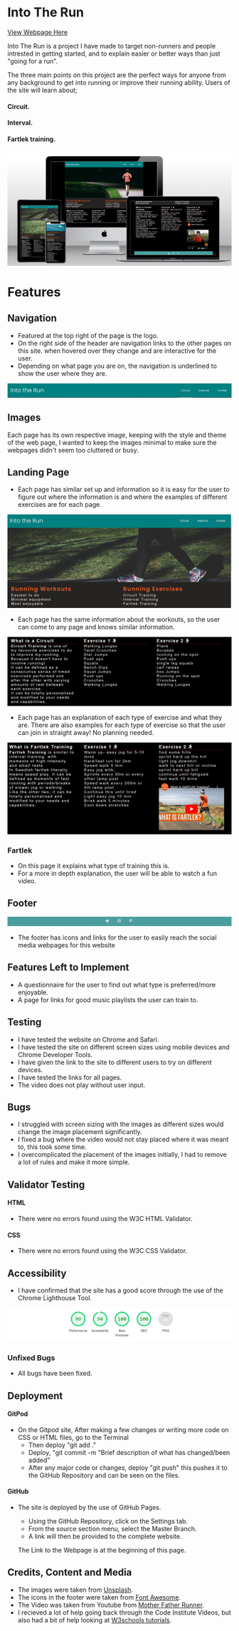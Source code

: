 # Into The Run
[View Webpage Here](https://snoad96.github.io/portfolio-project-one/)

Into The Run is a project I have made to target non-runners and people intrested in getting started, and to explain easier or better ways than just "going for a run".

The three main points on this project are the perfect ways for anyone from any background to get into running or improve their running ability. Users of the site will learn about; 
#### __Circuit.__
#### __Interval.__
#### __Fartlek training.__

![Responsive Pages](./assets/images/project-1-screen.PNG "Multi Device Generator")

# Features

## Navigation

- Featured at the top right of the page is the logo.
- On the right side of the header are navigation links to the other pages on this site.
when hovered over they change and are interactive for the user.
- Depending on what page you are on, the navigation is underlined to show the user where they are.

![Heading](./assets/images/interactive-header.PNG "Interactive Header")

## Images

Each page has its own respective image, keeping with the style and theme of the web page, I wanted to keep the images minimal to make sure the webpages didn't seem too cluttered or busy.

## Landing Page

- Each page has similar set up and information so it is easy for the user to figure out where the information is and where the examples of different exercises are for each page.

![Goal](./assets/images/top-webpage.PNG "Goal for exercise")

- Each page has the same information about the workouts, so the user can come to any page and knows similar information.

![Circuit](./assets/images/circuit-examples.PNG "Information and examples")

- Each page has an explanation of each type of exercise and what they are. There are also examples for each type of exercise so that the user can join in straight away! No planning needed.

![Fartlek](./assets/images/fartlek-example-screenshot.PNG "Information examples and link for video")

### Fartlek

- On this page it explains what type of training this is.
- For a more in depth explanation, the user will be able to watch a fun video. 

## Footer
![Footer](./assets/images/footer-shot.PNG "Links to social media")
- The footer has icons and links for the user to easily reach the social media webpages for this website

## Features Left to Implement
- A questionnaire for the user to find out what type is preferred/more enjoyable.
- A page for links for good music playlists the user can train to.

## Testing

- I have tested the website on Chrome and Safari.
- I have tested the site on different screen sizes using mobile devices and Chrome Developer Tools.
- I have given the link to the site to different users to try on different devices.
- I have tested the links for all pages.
- The video does not play without user input.

## Bugs

- I struggled with screen sizing with the images as different sizes would change the image placement significantly.
- I fixed a bug where the video would not stay placed where it was meant to, this took some time.
- I overcomplicated the placement of the images initially, I had to remove a lot of rules and make it more simple.

## Validator Testing

#### HTML
- There were no errors found using the W3C HTML Validator.

#### CSS 
- There were no errors found using the W3C CSS Validator.

## Accessibility
- I have confirmed that the site has a good score through the use of the Chrome Lighthouse Tool.

![Lighthouse](./assets/images/lighthouse-score.PNG "Chrome Lighthouse Tool Score")

### Unfixed Bugs
- All bugs have been fixed.

## Deployment

#### GitPod
- On the Gitpod site, 
     After making a few changes or writing more code on CSS or HTML files, go to the Terminal
     - Then deploy "git add ."
     - Deploy, "git commit -m "Brief description of what has changed/been added"
     - After any major code or changes, deploy "git push" 
     this pushes it to the GitHub Repository and can be seen on the files.

#### GitHub     
- The site is deployed by the use of GitHub Pages.
    - Using the GitHub Repository, click on the Settings tab.
    - From the source section menu, select the Master Branch.
    - A link will then be provided to the complete website.

    The Link to the Webpage is at the beginning of this page.

## Credits, Content and Media
- The images were taken from [Unsplash](https://unsplash.com/).
- The icons in the footer were taken from [Font Awesome](https://fontawesome.com/icons).
- The Video was taken from Youtube from [Mother Father Runner](https://www.youtube.com/watch?v=J6q5FWIvl-c).
- I recieved a lot of help going back through the Code Institute Videos, but also had a bit of help looking at [W3schools tutorials](https://www.w3schools.com/html/default.asp).




 
